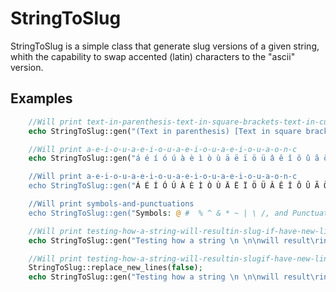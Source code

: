 # StringToSlug

StringToSlug is a simple class that generate slug versions of a given string, whith
the capability to swap accented (latin) characters to the "ascii" version.

## Examples

```php
    //Will print text-in-parenthesis-text-in-square-brackets-text-in-curly-brackets
    echo StringToSlug::gen("(Text in parenthesis) [Text in square brackets] {Text in curly brackets}").PHP_EOL;

    //Will print a-e-i-o-u-a-e-i-o-u-a-e-i-o-u-a-e-i-o-u-a-o-n-c
    echo StringToSlug::gen("á é í ó ú à è ì ò ù ä ë ï ö ü â ê î ô û ã õ ñ ç"").PHP_EOL;

    //Will print a-e-i-o-u-a-e-i-o-u-a-e-i-o-u-a-e-i-o-u-a-o-n-c
    echo StringToSlug::gen("Á É Í Ó Ú À È Ì Ò Ù Ä Ë Ï Ö Ü Â Ê Î Ô Û Ã Õ Ñ Ç").PHP_EOL;

    //Will print symbols-and-punctuations
    echo StringToSlug::gen("Symbols: @ #  % ^ & * ~ | \ /, and Punctuations ! ?").PHP_EOL;

    //Will print testing-how-a-string-will-resultin-slug-if-have-new-linescharacters
    echo StringToSlug::gen("Testing how a string \n \n\nwill result\rin slug\r\nif have new lines\rcharacters").PHP_EOL;

    //Will print testing-how-a-string-will-resultin-slugif-have-new-linescharacters
    StringToSlug::replace_new_lines(false);
    echo StringToSlug::gen("Testing how a string \n \n\nwill result\rin slug\r\nif have new lines\rcharacters").PHP_EOL;
```